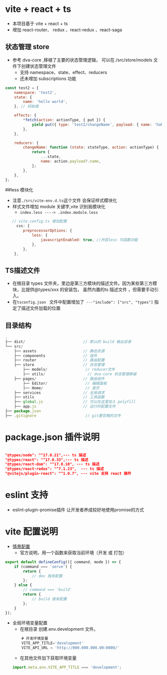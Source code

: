 # vite + react + ts

-   本项目基于 vite + react + ts
-   增加 react-router、 redux 、react-redux 、react-saga 

## 状态管理 store

-   参考 dva-core ,移植了主要的状态管理逻辑， 可以在./src/store/models 文件下创建状态管理文件
    - 支持 namespace、state、effect、reducers
    - 还未增加 subscriptions 功能

```js
const test2 = {
    namespace: 'test2',
    state: {
        name: 'hello world',
    }, // 初始值

    effects: {
        *fetch(action: actionType, { put }) {
            yield put({ type: 'test2/changeName', payload: { name: 'hahahha' } });
        },
    },

    reducers: {
        changeName: function (state: stateType, action: actionType) {
            return {
                ...state,
                name: action.payload?.name,
            };
        },
    },
};
```

##less 模块化

-   注意``` ./src/vite-env.d.ts ```这个文件 会保证样式模块化
-   样式文件增加 module 关键字,vite 识别我模块化
    -   `index.less ----> .index.module.less `

```js
   // vite.config.ts 增加配置
     css: {
        preprocessorOptions: {
            less: {
                javascriptEnabled: true, //开启less 可函数功能
            },
        },
    },
```
## TS描述文件
- 在根目录 types 文件夹，里边是第三方模块的描述文件。因为某些第三方模块，比提供@types/xxx 的安装包，
虽然内置的ts 描述文件 ，但需要手动引入。
- 在```tsconfig.json ``` 文件中配置增加了``` ···"include": ["src", "types"]``` 指定了描述文件加载的位置

## 目录结构

```js
.
├── dist/                          // 默认的 build 输出目录
└── src/
    ├── assets                     // 静态资源
    ├── components                 // 组件
    ├── router                     // 路由配置
    ├── store                      // 状态管理
        ├── models/                 // reducer文件
        ├── utils/                   // dva-core 状态管理移植
    ├── pages/                     // 路由组件
        ├── Editor/                 // 编辑面板
        ├── Home/                   // 首页
    ├── services                   // 全局请求
    ├── utils                      // 工具函数
    ├── global.js                  // 可以在这里加入 polyfill
    ├── app.js                     // 运行时配置文件
├── package.json
├── .gitignore                      // git要忽略的文件

```

# package.json 插件说明

```json

"@types/node": "^17.0.21",--- ts 描述
"@types/react": "^17.0.33",--- ts 描述
"@types/react-dom": "^17.0.10", --- ts 描述
"@types/react-redux": "^7.1.23",  --- ts 描述
"@vitejs/plugin-react": "^1.0.7", --- vite 支持 react 插件
```

# eslint 支持

- eslint-plugin-promise插件
让开发者养成较好地使用promise的方式




# vite 配置说明

-   [情景配置](https://vitejs.cn/config/#config-intellisense)
    -   官方说明，用一个函数来获取当前环境（开发 或 打包）

```js
export default defineConfig(({ command, mode }) => {
    if (command === 'serve') {
        return {
            // dev 独有配置
        };
    } else {
        // command === 'build'
        return {
            // build 独有配置
        };
    }
});
```

-   全局环境变量配置
    -   在根目录 创建.env.development 文件。
    ```js
        # 开发环境变量
        VITE_APP_TITLE='development'
        VITE_API_URL = 'http://000.000.000.00:0000/'
    ```
    -   在其他文件加下获取环境变量
    ```js
    import.meta.env.VITE_APP_TITLE === 'development';
    ```
